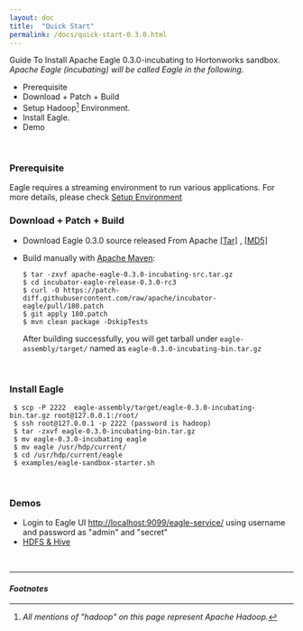 ```yaml
---
layout: doc
title:  "Quick Start" 
permalink: /docs/quick-start-0.3.0.html
---
```


Guide To Install Apache Eagle 0.3.0-incubating to Hortonworks sandbox.  
*Apache Eagle (incubating) will be called Eagle in the following.*

* Prerequisite
* Download + Patch + Build
* Setup Hadoop[^HADOOP] Environment.
* Install Eagle.
* Demo
<br/>

### **Prerequisite**
Eagle requires a streaming environment to run various applications. For more details, please check [Setup Environment](/docs/deployment-env.html)
<br/>

### **Download + Patch + Build**
* Download Eagle 0.3.0 source released From Apache [[Tar]](http://www-us.apache.org/dist/incubator/eagle/apache-eagle-0.3.0-incubating/apache-eagle-0.3.0-incubating-src.tar.gz) , [[MD5]](http://www-us.apache.org/dist/incubator/eagle/apache-eagle-0.3.0-incubating/apache-eagle-0.3.0-incubating-src.tar.gz.md5) 
* Build manually with [Apache Maven](https://maven.apache.org/):

	  $ tar -zxvf apache-eagle-0.3.0-incubating-src.tar.gz
	  $ cd incubator-eagle-release-0.3.0-rc3  
	  $ curl -O https://patch-diff.githubusercontent.com/raw/apache/incubator-eagle/pull/180.patch
	  $ git apply 180.patch
	  $ mvn clean package -DskipTests

	After building successfully, you will get tarball under `eagle-assembly/target/` named as `eagle-0.3.0-incubating-bin.tar.gz`
<br/>

### **Install Eagle**
    
     $ scp -P 2222  eagle-assembly/target/eagle-0.3.0-incubating-bin.tar.gz root@127.0.0.1:/root/
     $ ssh root@127.0.0.1 -p 2222 (password is hadoop)
     $ tar -zxvf eagle-0.3.0-incubating-bin.tar.gz
     $ mv eagle-0.3.0-incubating eagle
     $ mv eagle /usr/hdp/current/
     $ cd /usr/hdp/current/eagle
     $ examples/eagle-sandbox-starter.sh

<br/>

### **Demos**
* Login to Eagle UI [http://localhost:9099/eagle-service/](http://localhost:9099/eagle-service/) using username and password as "admin" and "secret"
* [HDFS & Hive](/docs/hdfs-hive-monitoring.html)
<br/>



---

#### *Footnotes*

[^HADOOP]:*All mentions of "hadoop" on this page represent Apache Hadoop.*
